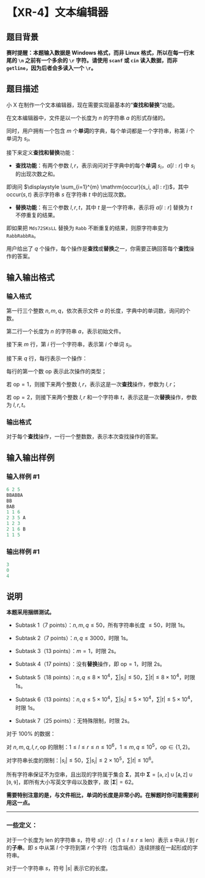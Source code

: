 # 【XR-4】文本编辑器

## 题目背景

**赛时提醒：本题输入数据是 Windows 格式，而非 Linux 格式，所以在每一行末尾的 `\n` 之前有一个多余的 `\r` 字符。请使用 `scanf` 或 `cin` 读入数据，而非 `getline`，因为后者会多读入一个 `\r`。**

## 题目描述

小 X 在制作一个文本编辑器，现在需要实现最基本的“**查找和替换**”功能。

在文本编辑器中，文件是以一个长度为 $n$ 的字符串 $a$ 的形式存储的。

同时，用户拥有一个包含 $m$ 个**单词**的字典，每个单词都是一个字符串，称第 $i$ 个单词为 $s_i$。

接下来定义**查找和替换**功能：

- **查找功能**：有两个参数 $l, r$，表示询问对于字典中的每个**单词** $s_i$，$a[l : r]$ 中 $s_i$ 的出现次数之和。

即询问 $\displaystyle \sum_{i=1}^{m} \mathrm{occur}(s_i, a[l : r])$，其中 $\mathrm{occur}(s, t)$ 表示字符串 $s$ 在字符串 $t$ 中的出现次数。

- **替换功能**：有三个参数 $l, r, t$，其中 $t$ 是一个字符串，表示将 $a[l : r]$ 替换为 $t$ 不停重复的结果。

即如果把 $\texttt{Mds72SKsLL}$ 替换为 $\texttt{Rabb}$ 不断重复的结果，则原字符串变为 $\texttt{RabbRabbRa}$。

用户给出了 $q$ 个操作，每个操作是**查找**或**替换**之一，你需要正确回答每个**查找**操作的答案。

## 输入输出格式

### 输入格式

第一行三个整数 $n, m, q$，依次表示文件 $a$ 的长度，字典中的单词数，询问的个数。

第二行一个长度为 $n$ 的字符串 $a$，表示初始文件。

接下来 $m$ 行，第 $i$ 行一个字符串，表示第 $i$ 个单词 $s_i$。

接下来 $q$ 行，每行表示一个操作：

每行的第一个数 $\mathrm{op}$ 表示此次操作的类型；

若 $\mathrm{op} = 1$，则接下来两个整数 $l, r$，表示这是一次**查找**操作，参数为 $l, r$；

若 $\mathrm{op} = 2$，则接下来两个整数 $l, r$ 和一个字符串 $t$，表示这是一次**替换**操作，参数为 $l, r, t$。

### 输出格式

对于每个**查找**操作，一行一个整数数，表示本次查找操作的答案。

## 输入输出样例

### 输入样例 #1

```cpp
6 2 5
BBABBA
BB
BAB
1 1 6
2 3 5 A
1 2 3
2 1 6 B
1 1 5

```
### 输出样例 #1

```cpp
3
0
4

```
## 说明

**本题采用捆绑测试。**

- Subtask 1（7 points）：$n, m, q \le 50$，所有字符串长度 $\le 50$，时限 $1\text{s}$。

- Subtask 2（7 points）：$n, q \le 3000$，时限 $1\text{s}$。

- Subtask 3（13 points）：$m = 1$，时限 $2\text{s}$。

- Subtask 4（17 points）：没有**替换**操作，即 $\mathrm{op} = 1$，时限 $2\text{s}$。

- Subtask 5（18 points）：$n, q \le 8 \times 10^4$，$\displaystyle \sum |s_i| \le 50$，$\displaystyle \sum |t| \le 8 \times 10^4$，时限 $1\text{s}$。

- Subtask 6（13 points）：$n, q \le 5\times 10^4$，$\displaystyle \sum |s_i| \le 5\times 10^4$，$\displaystyle \sum |t| \le 5\times 10^4$，时限 $1\text{s}$。

- Subtask 7（25 points）：无特殊限制，时限 $2\text{s}$。

对于 $100\%$ 的数据：

对 $n, m, q, l, r, \mathrm{op}$ 的限制：$1 \le l \le r \le n \le 10^6$，$1 \le m, q \le 10^5$，$\mathrm{op} \in \{ 1, 2 \}$。

对字符串长度的限制：$|s_i| \le 50$，$\displaystyle \sum |s_i| \le 2 \times 10^5$，$\displaystyle \sum |t| \le 10^6$。

所有字符串保证不为空串，且出现的字符属于集合 $\mathbf{\Sigma}$，其中 $\mathbf{\Sigma} = [\texttt a, \texttt z] \cup [\texttt A, \texttt Z] \cup [\texttt 0, \texttt 9]$，即所有大小写英文字母以及数字，故 $|\mathbf{\Sigma}| = 62$。

**需要特别注意的是，与文件相比，单词的长度是非常小的。在解题时你可能需要利用这一点。**

----

### 一些定义：

对于一个长度为 $\mathrm{len}$ 的字符串 $s$，符号 $s[l : r]$（$1 \le l \le r \le \mathrm{len}$）表示 $s$ 中从 $l$ 到 $r$ 的**子串**。即 $s$ 中从第 $l$ 个字符到第 $r$ 个字符（包含端点）连续拼接在一起形成的字符串。

对于一个字符串 $s$，符号 $|s|$ 表示它的长度。

